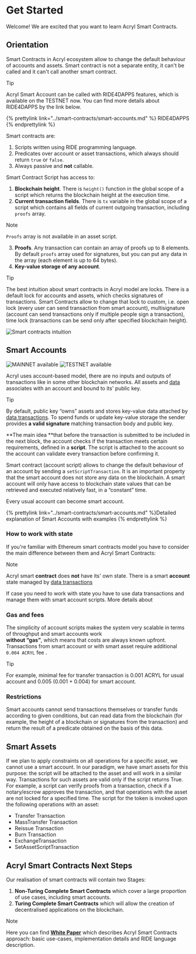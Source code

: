 # Get Started

Welcome! We are excited that you want to learn Acryl Smart Contracts.

## Orientation

Smart Contracts in Acryl ecosystem allow to change the default behaviour of accounts and assets. Smart contract is
not a separate entity, it can't be called and it can't call another smart contract.

> [!TIP]
> Acryl Smart Account can be called with RIDE4DAPPS features, which is available on the TESTNET now.
> You can find more details about RIDE4DAPPS by the link below.

{% prettylink link="../smart-contracts/smart-accounts.md" %} RIDE4DAPPS {% endprettylink %}

Smart contracts are:
1. Scripts written using RIDE programming language.
2. Predicates over account or asset transactions, which always should return `true` or `false`.
3. Always passive and **not** callable.

Smart Contract Script has access to:  
1. **Blockchain height**. There is `height()` function in the global scope of a script which returns the blockchain
height at the execution time.  
2. **Current transaction fields**. There is `tx` variable in the global scope of a script which contains all fields
of current outgoing transaction, including `proofs` array.
> [!NOTE]
> `Proofs` array is not available in an asset script.  
3. **Proofs**. Any transaction can contain an array of proofs up to 8 elements. By default `proofs` array used for
signatures, but you can put any data in the array (each element is up to 64 bytes).
4. **Key-value storage of any account**.

> [!TIP]
> The best intuition about smart contracts in Acryl model are locks. There is a default lock for accounts and assets,
> which checks signatures of transactions. Smart Contracts allow to change that lock to custom, i.e. open lock (every
> user can send transaction from smart account), multisignature (account can send transactions only if multiple people
> sign a transaction), time lock (transactions can be send only after specified blockchain height).

![Smart contracts intuition](../_assets/locks.png)


## Smart Accounts
![MAINNET available](https://img.shields.io/badge/mainnet-available-4bc51d.svg)
![TESTNET available](https://img.shields.io/badge/testnet-available-4bc51d.svg)

Acryl uses account-based model, there are no inputs and outputs of transactions like in some other blockchain networks.
All assets and [data](/blockchain/transaction-type/data-transaction.md) associates with an account and bound
to its' public key.

>[!TIP]
> By default, public key “owns” assets and stores key-value data attached by [data transactions](/blockchain/transaction-type/data-transaction.md). To spend funds or update key-value storage the sender
> provides **a valid signature** matching transaction body and public key.

**The main idea **that before the transaction is submitted to be included in the next block, the account checks if
the transaction meets certain requirements, defined in a **script**. The script is attached to the account so the
account can validate every transaction before confirming it.

Smart contract (account script) allows to change the default behaviour of an account by sending a
`setScriptTransaction`. It is an important property that the smart account does not store any
data on the blockchain. A smart account will only have access to blockchain state values that can be retrieved and
executed relatively fast, in a “constant” time.

Every usual account can become smart account.   

{% prettylink link="../smart-contracts/smart-accounts.md" %}Detailed explanation of Smart Accounts with examples {% endprettylink %}

### How to work with state
If you're familiar with Ethereum smart contracts model you have to consider the main difference between them and Acryl
Smart Contracts:
>[!NOTE]
> Acryl smart **contract** does **not** have its' own state. There is a smart **account** state managed by
> [data transactions](/blockchain/transaction-type/data-transaction.md)

If case you need to work with state you have to use data transactions and manage them with smart account scripts.
More details about  


### Gas and fees

The simplicity of account scripts makes the system very scalable in terms of throughput and smart accounts work  
**without “gas”**, which means that costs are always known upfront.
Transactions from smart account or with smart asset require additional `0.004 ACRYL` fee .

>[!TIP]  
> For example, minimal fee for transfer transaction is 0.001 ACRYL for usual account and 0.005 (0.001 + 0.004) for
smart account.

### Restrictions

Smart accounts cannot send transactions themselves or transfer funds according to given conditions,
but can read data from the blockchain \(for example, the height of a blockchain or signatures from the transaction\)
and return the result of a predicate obtained on the basis of this data.

## Smart Assets

If we plan to apply constraints on all operations for a specific asset, we cannot use a smart account.
In our paradigm, we have smart assets for this purpose: the script will be attached to the asset and will work in a similar way.
Transactions for such assets are valid only if the script returns True. For example, a script can verify proofs from a transaction,
check if a notary/escrow approves the transaction, and that operations with the asset are not locked for a specified time.
The script for the token is invoked upon the following operations with an asset:

* Transfer Transaction
* MassTransfer Transaction
* Reissue Transaction
* Burn Transaction
* ExchangeTransaction
* SetAssetScriptTransaction


## Acryl Smart Contracts Next Steps

Our realisation of smart contracts will contain two Stages:

1. **Non-Turing Complete Smart Contracts** which cover a large proportion of use cases, including smart accounts.
2. **Turing Complete Smart Contracts** which will allow the creation of decentralised applications on the blockchain.


> [!NOTE]
> Here you can find [**White Paper**](https://acrylplatform.com/files/docs/white_paper_acryl_smart_contracts.pdf?cache=b) which describes Acryl Smart Contracts approach: basic use-cases, implementation details and RIDE language description.
